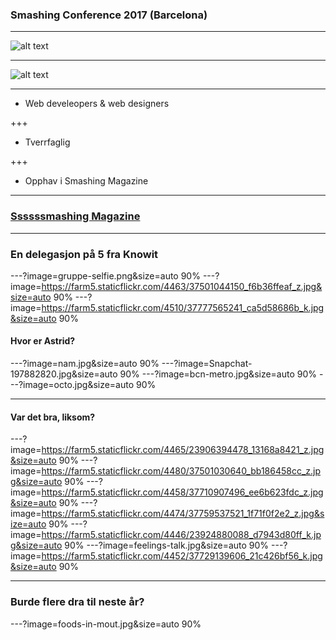 ### Smashing Conference 2017 (Barcelona)

---

![alt text](../master/cat.png)

---

![alt text](../master/smashing-CAT.png)

---

* Web develeopers & web designers

+++
* Tverrfaglig

+++
* Opphav i Smashing Magazine


---

### [Ssssssmashing Magazine](https://www.smashingmagazine.com/)

---

### En delegasjon på 5 fra Knowit

---?image=gruppe-selfie.png&size=auto 90%
---?image=https://farm5.staticflickr.com/4463/37501044150_f6b36ffeaf_z.jpg&size=auto 90%
---?image=https://farm5.staticflickr.com/4510/37777565241_ca5d58686b_k.jpg&size=auto 90%

#### Hvor er Astrid?

---?image=nam.jpg&size=auto 90%
---?image=Snapchat-197882820.jpg&size=auto 90%
---?image=bcn-metro.jpg&size=auto 90%
---?image=octo.jpg&size=auto 90%

---
#### Var det bra, liksom?

---?image=https://farm5.staticflickr.com/4465/23906394478_13168a8421_z.jpg&size=auto 90%
---?image=https://farm5.staticflickr.com/4480/37501030640_bb186458cc_z.jpg&size=auto 90%
---?image=https://farm5.staticflickr.com/4458/37710907496_ee6b623fdc_z.jpg&size=auto 90%
---?image=https://farm5.staticflickr.com/4474/37759537521_1f71f0f2e2_z.jpg&size=auto 90%
---?image=https://farm5.staticflickr.com/4446/23924880088_d7943d80ff_k.jpg&size=auto 90%
---?image=feelings-talk.jpg&size=auto 90%
---?image=https://farm5.staticflickr.com/4452/37729139606_21c426bf56_k.jpg&size=auto 90%



---
### Burde flere dra til neste år?
 
---?image=foods-in-mout.jpg&size=auto 90%
